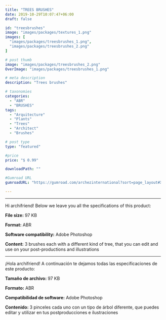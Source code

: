 ```yaml
---
title: "TREES BRUSHES"
date: 2019-10-29T10:07:47+06:00
draft: false

id: "treesbrushes"
image: "images/packages/textures_1.png"
images: [
  "images/packages/treesbrushes_1.png",
  "images/packages/treesbrushes_2.png"
]

# post thumb
image: "images/packages/treesbrushes_2.png"
OverImage: "images/packages/treesbrushes_1.png"

# meta description
description: "Trees brushes"

# taxonomies
categories:
  - "ABR"
  - "BRUSHES"
tags:
  - "Arquitecture"
  - "Plants"
  - "Trees"
  - "Architect"
  - "Brushes"

# post type
type: "featured"

#price
price: "$ 0.99"

downloadPath: ""

#Gumroad URL
gumroadURL: "https://gumroad.com/archezinternational?sort=page_layout#XmbDf"

---
```


___

Hi archifriend! Below we leave you all the specifications of this product:

**File size:** 97 KB

**Format:** ABR

**Software compatibility:** Adobe Photoshop

**Content:** 3 brushes each with a different kind of tree, that you can edit and use on your post-productions and illustrations

_____

¡Hola archifriend! A continuación te dejamos todas las especificaciones de este producto:

**Tamaño de archivo:** 97 KB

**Formato:** ABR

**Compatibilidad de software:** Adobe Photoshop

**Contenido:** 3 pinceles cada uno con un tipo de árbol diferente, que puedes editar y utilizar en tus postproducciones e ilustraciones